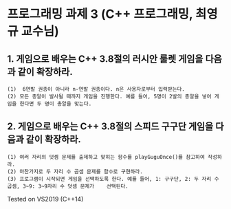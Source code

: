 프로그래밍 과제 3 (C++ 프로그래밍, 최영규 교수님)
=============

## 1. 게임으로 배우는 C++ 3.8절의 러시안 룰렛 게임을 다음과 같이 확장하라.
```
(1)  6연발 권총이 아니라 n-연발 권총이다. n은 사용자로부터 입력받는다.
(2) 모든 총알이 발사될 때까지 게임을 진행한다. 예를 들어, 5명이 2발의 총알을 넣어 게임을 한다면 두 명이 총알을 맞는다.
```
## 2. 게임으로 배우는 C++ 3.8절의 스피드 구구단 게임을 다음과 같이 확장하라.
```
(1) 여러 자리의 덧셈 문제를 출제하고 맞히는 함수를 playGuguOnce()를 참고하여 작성하라.
(2) 마찬가지로 두 자리 수 곱셈 문제를 함수로 구현하라.
(3) 프로그램이 시작되면 게임을 선택하도록 한다. 예를 들어, 1: 구구단, 2: 두 자리 수 곱셈, 3~9: 3~9자리 수 덧셈 문제가 	 선택된다.
```
Tested on VS2019 (C++14)